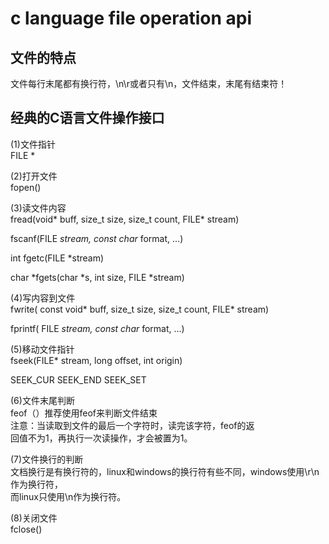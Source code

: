 # c language file operation api  

## 文件的特点  
文件每行末尾都有换行符，\n\r或者只有\n，文件结束，末尾有结束符！  
  
## 经典的C语言文件操作接口  
(1)文件指针  
	FILE *  

(2)打开文件  
    fopen()  

(3)读文件内容  
fread(void* buff,   size_t size,  size_t count,   FILE* stream)  

fscanf(FILE *stream,  const char* format,   ...)  

int fgetc(FILE *stream)

char *fgets(char *s, int size, FILE *stream)

(4)写内容到文件  
fwrite( const void* buff,   size_t size,  size_t count,  FILE* stream)  

fprintf( FILE *stream,  const char* format,   ...)  

(5)移动文件指针  
fseek(FILE* stream, long offset, int origin)  
	
SEEK_CUR  SEEK_END  SEEK_SET  
  
(6)文件末尾判断  
feof（）推荐使用feof来判断文件结束  
                 注意：当读取到文件的最后一个字符时，读完该字符，feof的返  
                 回值不为1，再执行一次读操作，才会被置为1。  
  
(7)文件换行的判断  
文档换行是有换行符的，linux和windows的换行符有些不同，windows使用\r\n作为换行符，  
而linux只使用\n作为换行符。  
             
(8)关闭文件  
fclose()   
